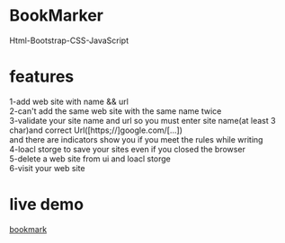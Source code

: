 # BookMarker
Html-Bootstrap-CSS-JavaScript
# features
1-add web site with name && url  
2-can't add the same web site with the same name twice    
3-validate your site name and url so you must enter site name(at least 3 char)and correct Url([https;//]google.com/[...])     
    and there are indicators show you if you meet the rules while writing    
4-loacl storge to save your sites even if you closed the browser     
5-delete a web site from ui and loacl storge      
6-visit your web site       

# live demo
[bookmark](https://emaneldeeb.github.io/BookMark/)
